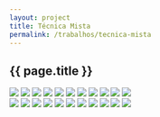 ```yaml
---
layout: project
title: Técnica Mista
permalink: /trabalhos/tecnica-mista
---
```


<section>
	<article>
		<h2>{{ page.title }}</h2>
	</article>
	<article class="s1_0 s2_0 s3_0 s4_1"></article>
	<article class="s1_2 s2_3 s3_3 s4_5">
		<img src="/img/trabalhos/tecnica-mista/mista-1.jpg">
		<img src="/img/trabalhos/tecnica-mista/mista-2.jpg">
		<img src="/img/trabalhos/tecnica-mista/mista-3.jpg">
		<img src="/img/trabalhos/tecnica-mista/mista-4.jpg">
		<img src="/img/trabalhos/tecnica-mista/mista-5.jpg">
		<img src="/img/trabalhos/tecnica-mista/mista-6.jpg">
		<img src="/img/trabalhos/tecnica-mista/mista-7.jpg">
		<img src="/img/trabalhos/tecnica-mista/mista-8.jpg">
		<img src="/img/trabalhos/tecnica-mista/mista-9.png">
		<img src="/img/trabalhos/tecnica-mista/mista-10.jpg">
		<img src="/img/trabalhos/tecnica-mista/mista-11.jpg">
	</article>
	<article class="s1_2 s2_3 s3_3 s4_5">
		<img src="/img/trabalhos/tecnica-mista/mista-12.jpg">
		<img src="/img/trabalhos/tecnica-mista/mista-13.png">
		<img src="/img/trabalhos/tecnica-mista/mista-14.jpg">
		<img src="/img/trabalhos/tecnica-mista/mista-15.jpg">
		<img src="/img/trabalhos/tecnica-mista/mista-16.jpg">
		<img src="/img/trabalhos/tecnica-mista/mista-17.jpg">
		<img src="/img/trabalhos/tecnica-mista/mista-18.jpg">
		<img src="/img/trabalhos/tecnica-mista/mista-19.jpg">
		<img src="/img/trabalhos/tecnica-mista/mista-20.jpg">
		<img src="/img/trabalhos/tecnica-mista/mista-21.jpg">
		<img src="/img/trabalhos/tecnica-mista/mista-22.jpg">
	</article>
	<article class="s1_2 s2_3 s3_3 s4_5"></article>
</section>